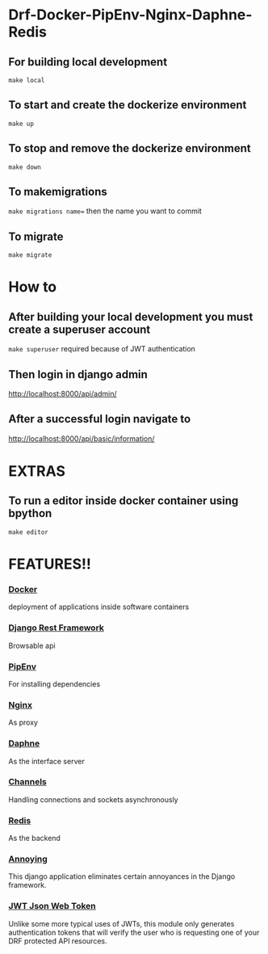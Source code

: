 # Drf-Docker-PipEnv-Nginx-Daphne-Redis

## For building local development
`make local`

## To start and create the dockerize environment
`make up`

## To stop and remove the dockerize environment
`make down`

## To makemigrations
`make migrations name=` then the name you want to commit

## To migrate
`make migrate`

# How to

## After building your local development you must create a superuser account
`make superuser` required because of JWT authentication

## Then login in django admin
[http://localhost:8000/api/admin/](http://localhost:8000/api/admin)

## After a successful login navigate to
[http://localhost:8000/api/basic/information/](http://localhost:8000/api/basic/information/)

# EXTRAS
## To run a editor inside docker container using bpython
`make editor`

# FEATURES!!

### [Docker](https://docs.docker.com/compose/) <br />
deployment of applications inside software containers

### [Django Rest Framework](https://www.django-rest-framework.org/) <br />
Browsable api

### [PipEnv](https://pipenv.readthedocs.io/) <br /> 
For installing dependencies

### [Nginx](https://docs.nginx.com/nginx/admin-guide/web-server/reverse-proxy/) <br /> 
As proxy

### [Daphne](https://github.com/django/daphne) <br /> 
As the interface server

### [Channels](https://channels.readthedocs.io/en/latest/)
Handling connections and sockets asynchronously

### [Redis](http://docs.celeryproject.org/en/latest/getting-started/brokers/redis.html) <br /> 
As the backend

### [Annoying](https://github.com/skorokithakis/django-annoying) <br />
This django application eliminates certain annoyances in the Django framework.

### [JWT Json Web Token](https://github.com/GetBlimp/django-rest-framework-jwt) <br />
Unlike some more typical uses of JWTs, this module only generates authentication tokens that will verify the user who is requesting one of your DRF protected API resources.
